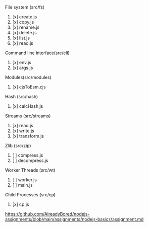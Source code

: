 File system (src/fs)
1. [x] create.js
2. [x] copy.js
3. [x] rename.js
4. [x] delete.js
5. [x] list.js
6. [x] read.js

Command line interface(src/cli)
1. [x] env.js
2. [x] args.js

Modules(src/modules)
1. [x] cjsToEsm.cjs

Hash (src/hash)
1. [x] calcHash.js

Streams (src/streams)
1. [x] read.js
2. [x] write.js
3. [x] transform.js

Zlib (src/zip)
1. [ ] compress.js
2. [ ] decompress.js

Worker Threads (src/wt)
1. [ ] worker.js
2. [ ] main.js

Child Processes (src/cp)
1. [x] cp.js


https://github.com/AlreadyBored/nodejs-assignments/blob/main/assignments/nodejs-basics/assignment.md